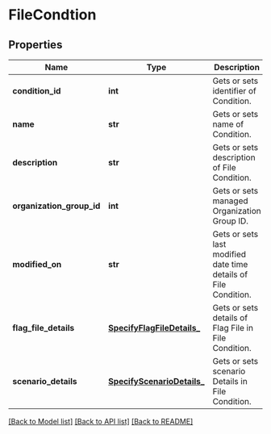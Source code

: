# FileCondtion

## Properties
Name | Type | Description | Notes
------------ | ------------- | ------------- | -------------
**condition_id** | **int** | Gets or sets identifier of Condition. | [optional] 
**name** | **str** | Gets or sets name of Condition. | [optional] 
**description** | **str** | Gets or sets description of File Condition. | [optional] 
**organization_group_id** | **int** | Gets or sets managed Organization Group ID. | [optional] 
**modified_on** | **str** | Gets or sets last modified date time details of File Condition. | [optional] 
**flag_file_details** | [**SpecifyFlagFileDetails_**](SpecifyFlagFileDetails_.md) | Gets or sets details of Flag File in File Condition. | [optional] 
**scenario_details** | [**SpecifyScenarioDetails_**](SpecifyScenarioDetails_.md) | Gets or sets scenario Details in File Condition. | [optional] 

[[Back to Model list]](../README.md#documentation-for-models) [[Back to API list]](../README.md#documentation-for-api-endpoints) [[Back to README]](../README.md)


